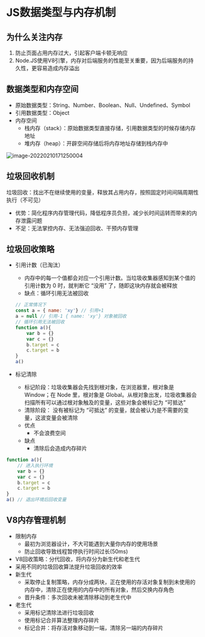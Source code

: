 # JS数据类型与内存机制

## 为什么关注内存

1. 防止页面占用内存过大，引起客户端卡顿无响应
2. Node.JS使用V8引擎，内存对后端服务的性能至关重要，因为后端服务的持久性，更容易造成内存溢出

## 数据类型和内存空间

* 原始数据类型：String、Number、Boolean、Null、Undefined、Symbol
* 引用数据类型：Object
* 内存空间
  * 栈内存（stack）：原始数据类型直接存储，引用数据类型的时候存储内存地址
  * 堆内存（heap）：开辟空间存储后将内存地址存储到栈内存中

![image-20220210171250004](F:\code\js-demo\js\readme\js进阶笔记.assets\image-20220210171250004.png)

## 垃圾回收机制

垃圾回收：找出不在继续使用的变量，释放其占用内存，按照固定时间间隔周期性执行（不可见）

* 优势：简化程序内存管理代码，降低程序员负担，减少长时间运转而带来的内存泄露问题
* 不足：无法掌控内存、无法强迫回收、干预内存管理

## 垃圾回收策略

* 引用计数（已淘汰）

  * 内存中的每一个值都会对应一个引用计数。当垃圾收集器感知到某个值的引用计数为 0 时，就判断它 “没用” 了，随即这块内存就会被释放
  * 缺点：循环引用无法被回收

  

  ```js
  // 正常情况下
  const a = { name: 'xy'} // 引用+1
  a = null // 引用-1 { name: 'xy'} 对象被回收
  // 循环引用无法被回收
  function a(){
      var b = {}
      var c = {}
      b.target = c 
      c.target = b 
  }
  a()
  ```

  

* 标记清除

  * 标记阶段：垃圾收集器会先找到根对象，在浏览器里，根对象是 Window；在 Node 里，根对象是 Global。从根对象出发，垃圾收集器会扫描所有可以通过根对象触及的变量，这些对象会被标记为 “可抵达”
  * 清除阶段： 没有被标记为 “可抵达” 的变量，就会被认为是不需要的变量，这波变量会被清除
  * 优点 
    * 不会浪费空间
  * 缺点
    * 清除后会造成内存碎片



```js
function a(){
    // 进入执行环境
    var b = {}
    var c = {}
    b.target = c 
    c.target = b 
}
a() // 退出环境后回收变量
```



## V8内存管理机制

* 限制内存
  * 最初为浏览器设计，不大可能遇到大量你内存的使用场景
  * 防止回收导致线程暂停执行时间过长(50ms)
* V8回收策略：分代回收，将内存分为新生代和老生代
* 采用不同的垃圾回收算法提升垃圾回收的效率
* 新生代
  * 采取停止复制策略，内存分成两块，正在使用的存活对象复制到未使用的内存中，清除正在使用的内存中的所有对象，然后交换内存角色
  * 晋升条件：多次回收未被清除移动到老生代中
* 老生代
  * 采用标记清除法进行垃圾回收
  * 使用标记合并算法整理内存碎片
  * 标记合并：将存活对象移动到一端，清除另一端的内存碎片
